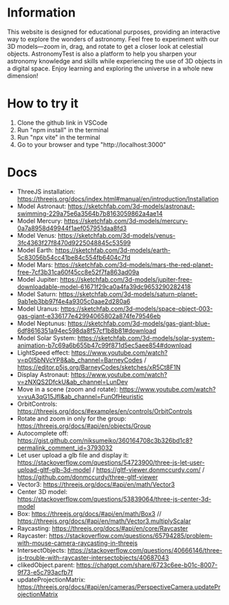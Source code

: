 # Information
This website is designed for educational purposes, providing an interactive way to explore the wonders of astronomy. Feel free to experiment with our 3D models—zoom in, drag, and rotate to get a closer look at celestial objects. AstronomyTest is also a platform to help you sharpen your astronomy knowledge and skills while experiencing the use of 3D objects in a digital space. Enjoy learning and exploring the universe in a whole new dimension!

# How to try it
1. Clone the github link in VSCode
2. Run "npm install" in the terminal
3. Run "npx vite" in the terminal
4. Go to your browser and type "http://localhost:3000"

# Docs

- ThreeJS installation: https://threejs.org/docs/index.html#manual/en/introduction/Installation
- Model Astronaut: https://sketchfab.com/3d-models/astronaut-swimming-229a75e6a3564b7b8163059862a4ae14
- Model Mercury: https://sketchfab.com/3d-models/mercury-0a7a8958d49944f1aef057951daa8fd3
- Model Venus: https://sketchfab.com/3d-models/venus-3fc4363f27f8470d9225048845c53599
- Model Earth: https://sketchfab.com/3d-models/earth-5c83056b54cc41be84c554fb6404c7fd
- Model Mars: https://sketchfab.com/3d-models/mars-the-red-planet-free-7cf3b31ca60f45cc8e52f7fa863ad09a
- Model Jupiter: https://sketchfab.com/3d-models/jupiter-free-downloadable-model-61671f29ca0a4fa39dc9653290282418
- Model Saturn: https://sketchfab.com/3d-models/saturn-planet-9ab1eb3bb97f4e4a9305c0aae2d280a6
- Model Uranus: https://sketchfab.com/3d-models/space-object-003-gas-giant-e336177e42994065802a874fe79546eb
- Model Neptunus: https://sketchfab.com/3d-models/gas-giant-blue-6df8616351a94ec598da8f57cf1b8b81#download
- Model Solar System: https://sketchfab.com/3d-models/solar-system-animation-b7c69a6b655b47c99f871d5ec5aee854#download
- LightSpeed effect: https://www.youtube.com/watch?v=p0I5bNVcYP8&ab_channel=BarneyCodes / https://editor.p5js.org/BarneyCodes/sketches/xR5Ct8F1N
- Display Astronaut: https://www.youtube.com/watch?v=zNXQS2DfckU&ab_channel=LunDev
- Move in a scene (zoom and rotate): https://www.youtube.com/watch?v=vuA3qG15JfI&ab_channel=FunOfHeuristic
- OrbitControls: https://threejs.org/docs/#examples/en/controls/OrbitControls
- Rotate and zoom in only for the group: https://threejs.org/docs/#api/en/objects/Group
- Autocomplete off: https://gist.github.com/niksumeiko/360164708c3b326bd1c8?permalink_comment_id=3793032
- Let user upload a glb file and display it: https://stackoverflow.com/questions/54723900/three-js-let-user-upload-gltf-glb-3d-model / https://gltf-viewer.donmccurdy.com/ / https://github.com/donmccurdy/three-gltf-viewer
- Vector3: https://threejs.org/docs/#api/en/math/Vector3
- Center 3D model: https://stackoverflow.com/questions/53839064/three-js-center-3d-model
- Box: https://threejs.org/docs/#api/en/math/Box3 // https://threejs.org/docs/#api/en/math/Vector3.multiplyScalar
- Raycasting: https://threejs.org/docs/#api/en/core/Raycaster
- Raycaster: https://stackoverflow.com/questions/65794285/problem-with-mouse-camera-raycasting-in-threejs
- IntersectObjects: https://stackoverflow.com/questions/40666146/three-js-trouble-with-raycaster-intersectobjects/40687043
- clikedObject.parent: https://chatgpt.com/share/6723c6ee-b01c-8007-9f73-e5c793acfb7f
- updateProjectionMatrix: https://threejs.org/docs/#api/en/cameras/PerspectiveCamera.updateProjectionMatrix
